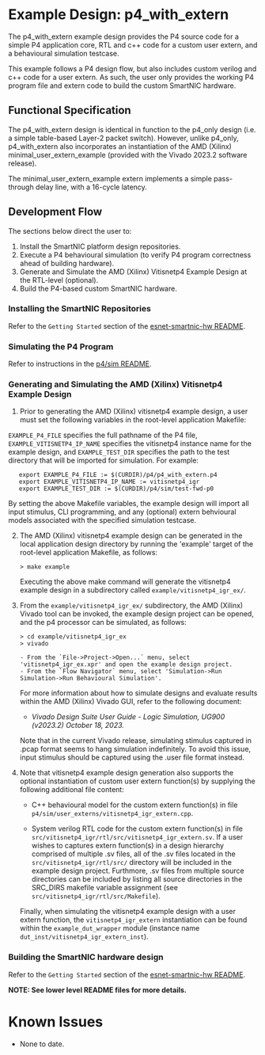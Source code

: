 # Example Design: p4_with_extern

The p4_with_extern example design provides the P4 source code for a simple P4 application core, RTL and c++
code for a custom user extern, and a behavioural simulation testcase.

This example follows a P4 design flow, but also includes custom verilog and c++ code for a user extern.
As such, the user only provides the working P4 program file and extern code to build the custom SmartNIC
hardware.



## Functional Specification

The p4_with_extern design is identical in function to the p4_only design (i.e. a simple table-based
Layer-2 packet switch).  However, unlike p4_only, p4_with_extern also incorporates an instantiation of the
AMD (Xilinx) minimal_user_extern_example (provided with the Vivado 2023.2 software release).

The minimal_user_extern_example extern implements a simple pass-through delay line, with a 16-cycle
latency.



## Development Flow

The sections below direct the user to:

1. Install the SmartNIC platform design repositories.
2. Execute a P4 behavioural simulation (to verify P4 program correctness ahead of building hardware).
3. Generate and Simulate the AMD (Xilinx) Vitisnetp4 Example Design at the RTL-level (optional).
4. Build the P4-based custom SmartNIC hardware.


### Installing the SmartNIC Repositories

Refer to the `Getting Started` section of the [esnet-smartnic-hw README](../../README.md).


### Simulating the P4 Program

Refer to instructions in the [p4/sim README](p4/sim/README.md).


### Generating and Simulating the AMD (Xilinx) Vitisnetp4 Example Design

1. Prior to generating the AMD (Xilinx) vitisnetp4 example design, a user must set the following
variables in the root-level application Makefile:

`EXAMPLE_P4_FILE` specifies the full pathname of the P4 file,
`EXAMPLE_VITISNETP4_IP_NAME` specifies the vitisnetp4 instance name for the example design, and
`EXAMPLE_TEST_DIR` specifies the path to the test directory that will be imported for simulation.  For example:

       export EXAMPLE_P4_FILE := $(CURDIR)/p4/p4_with_extern.p4
       export EXAMPLE_VITISNETP4_IP_NAME := vitisnetp4_igr
       export EXAMPLE_TEST_DIR := $(CURDIR)/p4/sim/test-fwd-p0

   By setting the above Makefile variables, the example design will import all input stimulus, CLI programming,
and any (optional) extern behvioural models associated with the specified simulation testcase.


2. The AMD (Xilinx) vitisnetp4 example design can be generated in the local application design directory by
running the 'example' target of the root-level application Makefile, as follows:

       > make example

   Executing the above make command will generate the vitisnetp4 example design in a subdirectory
called `example/vitisnetp4_igr_ex/`.


3. From the `example/vitisnetp4_igr_ex/` subdirectory, the AMD (Xilinx) Vivado tool can be invoked, the
example design project can be opened, and the p4 processor can be simulated, as follows:

       > cd example/vitisnetp4_igr_ex
       > vivado

       - From the `File->Project->Open...` menu, select 'vitisnetp4_igr_ex.xpr' and open the example design project.
       - From the `Flow Navigator` menu, select 'Simulation->Run Simulation->Run Behavioural Simulation'.

   For more information about how to simulate designs and evaluate results within the AMD (Xilinx) Vivado GUI,
refer to the following document:

   - *Vivado Design Suite User Guide - Logic Simulation, UG900 (v2023.2) October 18, 2023.*

   Note that in the current Vivado release, simulating stimulus captured in .pcap format seems to hang simulation
   indefinitely.  To avoid this issue, input stimulus should be captured using the .user file format instead.

4. Note that vitisnetp4 example design generation also supports the optional instantiation of custom user extern
function(s) by supplying the following additional file content:

   - C++ behavioural model for the custom extern function(s) in file `p4/sim/user_externs/vitisnetp4_igr_extern.cpp`.

   - System verilog RTL code for the custom extern function(s) in file `src/vitisnetp4_igr/rtl/src/vitisnetp4_igr_extern.sv`.
   If a user wishes to captures extern function(s) in a design hierarchy comprised of multiple .sv files,
   all of the .sv files located in the `src/vitisnetp4_igr/rtl/src/` directory will be included in the example
   design project.  Furthmore, .sv files from multiple source directories can be included by listing all source directories
   in the SRC_DIRS makefile variable assignment (see `src/vitisnetp4_igr/rtl/src/Makefile`).

   Finally, when simulating the vitisnetp4 example design with a user extern function, the `vitisnetp4_igr_extern`
instantiation can be found within the `example_dut_wrapper` module (instance name `dut_inst/vitisnetp4_igr_extern_inst`).


### Building the SmartNIC hardware design

Refer to the `Getting Started` section of the [esnet-smartnic-hw README](../../README.md).


**NOTE: See lower level README files for more details.**



# Known Issues

- None to date.
